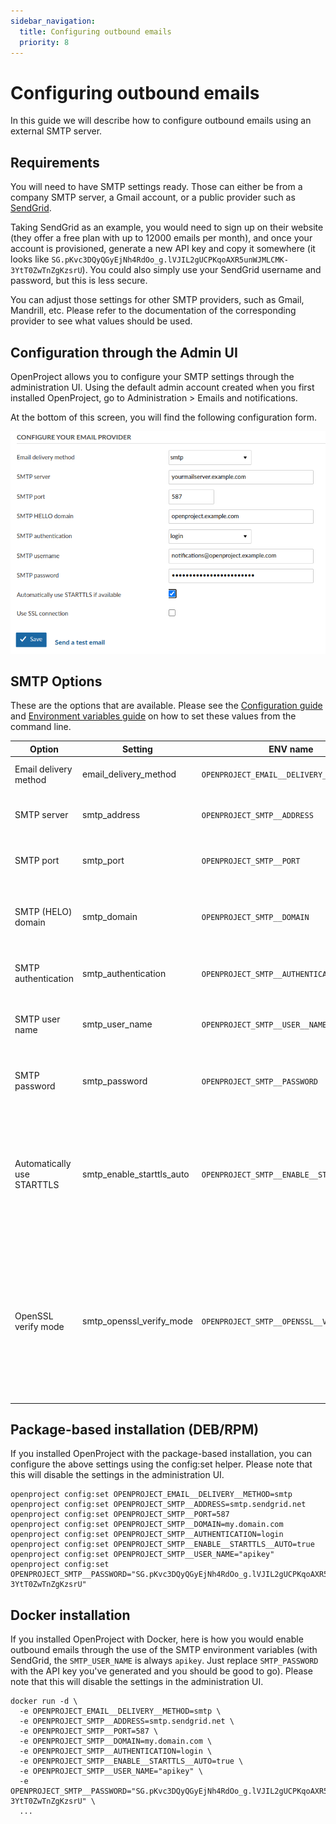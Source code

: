 ```yaml
---
sidebar_navigation:
  title: Configuring outbound emails
  priority: 8
---
```


# Configuring outbound emails

In this guide we will describe how to configure outbound emails using an external SMTP server.

## Requirements

You will need to have SMTP settings ready. Those can either be from a company SMTP server, a Gmail account, or a public provider such as
[SendGrid](https://www.sendgrid.com/).

Taking SendGrid as an example, you would need to sign up on their website (they
offer a free plan with up to 12000 emails per month), and once your account is
provisioned, generate a new API key and copy it somewhere (it looks like
`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`). You
could also simply use your SendGrid username and password, but this is less
secure.

You can adjust those settings for other SMTP providers, such as Gmail,
Mandrill, etc. Please refer to the documentation of the corresponding provider
to see what values should be used.



## Configuration through the Admin UI

OpenProject allows you to configure your SMTP settings through the administration UI. Using the default admin account created when you first installed OpenProject, go to Administration > Emails and notifications.

At the bottom of this screen, you will find the following configuration form.

![smtp](smtp.png)

## SMTP Options

These are the options that are available. Please see the [Configuration guide](../) and [Environment variables guide](../environment) on how to set these values from the command line.

| Option                     | Setting                   | ENV name                                   | Description                                                  |
| -------------------------- | ------------------------- | ------------------------------------------ | ------------------------------------------------------------ |
| Email delivery method      | email_delivery_method     | `OPENPROJECT_EMAIL__DELIVERY__METHOD`      | email delivery method to be used (smtp, sendmail)            |
| SMTP server                | smtp_address              | `OPENPROJECT_SMTP__ADDRESS`                | Your email SMTP server host name, for example: `smtp.example.net` |
| SMTP port                  | smtp_port                 | `OPENPROJECT_SMTP__PORT`                   | SMTP server port. Common options are `25` (plain) and `587` (SSL/TLS). |
| SMTP (HELO) domain         | smtp_domain               | `OPENPROJECT_SMTP__DOMAIN`                 | Fully-qualified domain name of the SMTP client. This commonly will be the host name of the OpenProject server. |
| SMTP authentication        | smtp_authentication       | `OPENPROJECT_SMTP__AUTHENTICATION`         | Authentication method, possible values: `none`,  `plain`, `login`, `cram_md5` |
| SMTP user name             | smtp_user_name            | `OPENPROJECT_SMTP__USER__NAME`             | User name for authentication against the SMTP server (when authentication is required) |
| SMTP password              | smtp_password             | `OPENPROJECT_SMTP__PASSWORD`               | Password for authentication against the SMTP server (when authentication is required) |
| Automatically use STARTTLS | smtp_enable_starttls_auto | `OPENPROJECT_SMTP__ENABLE__STARTTLS__AUTO` | You can enable or disable STARTTLS here in case it doesn't work. Make sure you don't login to a SMTP server over a public network when using this. Recommended to leave this on if your server supports it. Possible values: true / false |
| OpenSSL verify mode        | smtp_openssl_verify_mode  | `OPENPROJECT_SMTP__OPENSSL__VERIFY__MODE`  | Define how the SMTP server certificate is validated. Make sure you don't just disable verification here unless both, OpenProject and SMTP servers are on a private network. Possible values: `none`, `peer`, `client_once` or `fail_if_no_peer_cert`.<br />Note: This setting can only be set through ENV/settings |



## Package-based installation (DEB/RPM)

If you installed OpenProject with the package-based installation, you can configure the above settings using the config:set helper. Please note that this will disable the settings in the administration UI.

```shell
openproject config:set OPENPROJECT_EMAIL__DELIVERY__METHOD=smtp
openproject config:set OPENPROJECT_SMTP__ADDRESS=smtp.sendgrid.net
openproject config:set OPENPROJECT_SMTP__PORT=587
openproject config:set OPENPROJECT_SMTP__DOMAIN=my.domain.com
openproject config:set OPENPROJECT_SMTP__AUTHENTICATION=login
openproject config:set OPENPROJECT_SMTP__ENABLE__STARTTLS__AUTO=true
openproject config:set OPENPROJECT_SMTP__USER_NAME="apikey"
openproject config:set OPENPROJECT_SMTP__PASSWORD="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"
```



## Docker installation

If you installed OpenProject with Docker, here is how you would enable outbound emails through the use of the SMTP environment variables (with SendGrid, the `SMTP_USER_NAME` is always `apikey`. Just replace `SMTP_PASSWORD` with the API key you've generated and you should be good to
go). Please note that this will disable the settings in the administration UI.

```shell
docker run -d \
  -e OPENPROJECT_EMAIL__DELIVERY__METHOD=smtp \
  -e OPENPROJECT_SMTP__ADDRESS=smtp.sendgrid.net \
  -e OPENPROJECT_SMTP__PORT=587 \
  -e OPENPROJECT_SMTP__DOMAIN=my.domain.com \
  -e OPENPROJECT_SMTP__AUTHENTICATION=login \
  -e OPENPROJECT_SMTP__ENABLE__STARTTLS__AUTO=true \
  -e OPENPROJECT_SMTP__USER_NAME="apikey" \
  -e OPENPROJECT_SMTP__PASSWORD="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" \
  ...
```
